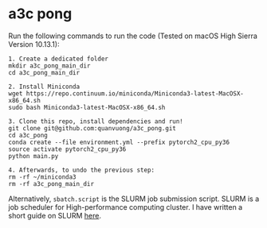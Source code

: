 # a3c pong

Run the following commands to run the code (Tested on macOS High Sierra Version 10.13.1):

```
1. Create a dedicated folder
mkdir a3c_pong_main_dir
cd a3c_pong_main_dir

2. Install Miniconda
wget https://repo.continuum.io/miniconda/Miniconda3-latest-MacOSX-x86_64.sh
sudo bash Miniconda3-latest-MacOSX-x86_64.sh

3. Clone this repo, install dependencies and run!
git clone git@github.com:quanvuong/a3c_pong.git
cd a3c_pong
conda create --file environment.yml --prefix pytorch2_cpu_py36
source activate pytorch2_cpu_py36
python main.py

4. Afterwards, to undo the previous step:
rm -rf ~/miniconda3
rm -rf a3c_pong_main_dir
```

Alternatively, `sbatch.script` is the SLURM job submission script. SLURM is a job scheduler for High-performance computing cluster. I have written a short guide on SLURM [here](https://github.com/quanvuong/deep_learning_tips_and_tricks#slurm).